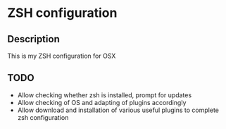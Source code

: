 # ZSH configuration 

## Description

This is my ZSH configuration for OSX

## TODO

* Allow checking whether zsh is installed, prompt for updates
* Allow checking of OS and adapting of plugins accordingly
* Allow download and installation of various useful plugins to complete zsh configuration
